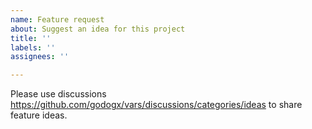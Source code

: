 ```yaml
---
name: Feature request
about: Suggest an idea for this project
title: ''
labels: ''
assignees: ''

---
```


Please use discussions https://github.com/godogx/vars/discussions/categories/ideas to share feature ideas.
